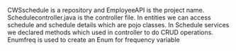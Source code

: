  CWSschedule is a repository and EmployeeAPI is the project name.
 Schedulecontroller.java is the controller file.
 In entities we can access schedule and schedule details which are pojo classes.
 In Schedule services we declared methods which used in controller to do CRUD operations.
 Enumfreq is used to create an Enum for frequency variable
 
